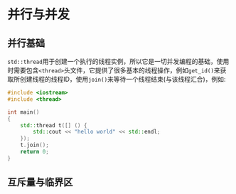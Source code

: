 # 并行与并发
## 并行基础
`std::thread`用于创建一个执行的线程实例，所以它是一切并发编程的基础，使用时需要包含`<thread>`头文件，它提供了很多基本的线程操作，例如`get_id()`来获取所创建线程的线程ID，使用`join()`来等待一个线程结束(与该线程汇合)，例如:
```cpp
#include <iostream>
#include <thread>

int main()
{
    std::thread t([] () {
        std::cout << "hello world" << std::endl;
    });
    t.join();
    return 0;
}
```

## 互斥量与临界区
